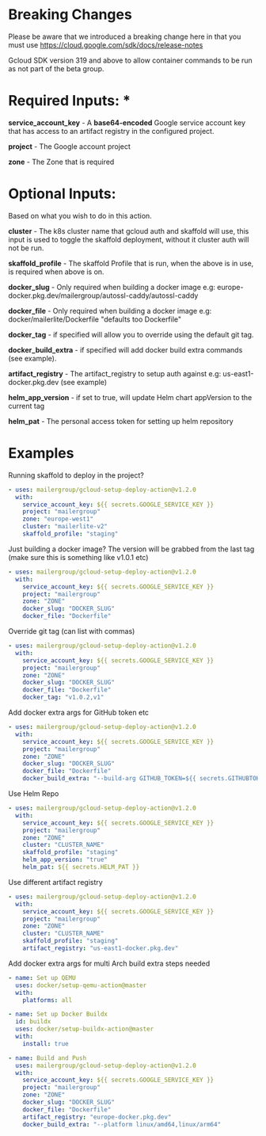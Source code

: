 # Breaking Changes

Please be aware that we introduced a breaking change here in that you must use https://cloud.google.com/sdk/docs/release-notes

Gcloud SDK version 319 and above to allow container commands to be run as not part of the beta group.

# Required Inputs: *

**service_account_key** - A **base64-encoded** Google service account key that has access to an artifact registry in the configured project.

**project** - The Google account project

**zone** - The Zone that is required

# Optional Inputs:

Based on what you wish to do in this action.

**cluster** - The k8s cluster name that gcloud auth and skaffold will use, this input is used to toggle the skaffold deployment, without it cluster auth will not be run.

**skaffold_profile** - The skaffold Profile that is run, when the above is in use, is required when above is on.

**docker_slug** - Only required when building a docker image e.g: europe-docker.pkg.dev/mailergroup/autossl-caddy/autossl-caddy

**docker_file** - Only required when building a docker image e.g: docker/mailerlite/Dockerfile "defaults too Dockerfile"

**docker_tag** - if specified will allow you to override using the default git tag.

**docker_build_extra** - if specified will add docker build extra commands (see example).

**artifact_registry** - The artifact_registry to setup auth against e.g: us-east1-docker.pkg.dev (see example)

**helm_app_version** - if set to true, will update Helm chart appVersion to the current tag

**helm_pat** - The personal access token for setting up helm repository

# Examples
Running skaffold to deploy in the project?

``` yaml
- uses: mailergroup/gcloud-setup-deploy-action@v1.2.0
  with:
    service_account_key: ${{ secrets.GOOGLE_SERVICE_KEY }}
    project: "mailergroup"
    zone: "europe-west1"
    cluster: "mailerlite-v2"
    skaffold_profile: "staging"
```

Just building a docker image? The version will be grabbed from the last tag (make sure this is something like v1.0.1 etc)
``` yaml
- uses: mailergroup/gcloud-setup-deploy-action@v1.2.0
  with:
    service_account_key: ${{ secrets.GOOGLE_SERVICE_KEY }}
    project: "mailergroup"
    zone: "ZONE"
    docker_slug: "DOCKER_SLUG"
    docker_file: "Dockerfile"
```

Override git tag (can list with commas)
``` yaml
- uses: mailergroup/gcloud-setup-deploy-action@v1.2.0
  with:
    service_account_key: ${{ secrets.GOOGLE_SERVICE_KEY }}
    project: "mailergroup"
    zone: "ZONE"
    docker_slug: "DOCKER_SLUG"
    docker_file: "Dockerfile"
    docker_tag: "v1.0.2,v1"
```

Add docker extra args for GitHub token etc
``` yaml
- uses: mailergroup/gcloud-setup-deploy-action@v1.2.0
  with:
    service_account_key: ${{ secrets.GOOGLE_SERVICE_KEY }}
    project: "mailergroup"
    zone: "ZONE"
    docker_slug: "DOCKER_SLUG"
    docker_file: "Dockerfile"
    docker_build_extra: "--build-arg GITHUB_TOKEN=${{ secrets.GITHUBTOKEN }}"
```

Use Helm Repo
``` yaml
- uses: mailergroup/gcloud-setup-deploy-action@v1.2.0
  with:
    service_account_key: ${{ secrets.GOOGLE_SERVICE_KEY }}
    project: "mailergroup"
    zone: "ZONE"
    cluster: "CLUSTER_NAME"
    skaffold_profile: "staging"
    helm_app_version: "true"
    helm_pat: ${{ secrets.HELM_PAT }}
```

Use different artifact registry
``` yaml
- uses: mailergroup/gcloud-setup-deploy-action@v1.2.0
  with:
    service_account_key: ${{ secrets.GOOGLE_SERVICE_KEY }}
    project: "mailergroup"
    zone: "ZONE"
    cluster: "CLUSTER_NAME"
    skaffold_profile: "staging"
    artifact_registry: "us-east1-docker.pkg.dev"
```

Add docker extra args for multi Arch build extra steps needed
``` yaml
- name: Set up QEMU
  uses: docker/setup-qemu-action@master
  with:
    platforms: all

- name: Set up Docker Buildx
  id: buildx
  uses: docker/setup-buildx-action@master
  with:
    install: true

- name: Build and Push
  uses: mailergroup/gcloud-setup-deploy-action@v1.2.0
  with:
    service_account_key: ${{ secrets.GOOGLE_SERVICE_KEY }}
    project: "mailergroup"
    zone: "ZONE"
    docker_slug: "DOCKER_SLUG"
    docker_file: "Dockerfile"
    artifact_registry: "europe-docker.pkg.dev"
    docker_build_extra: "--platform linux/amd64,linux/arm64"
```
